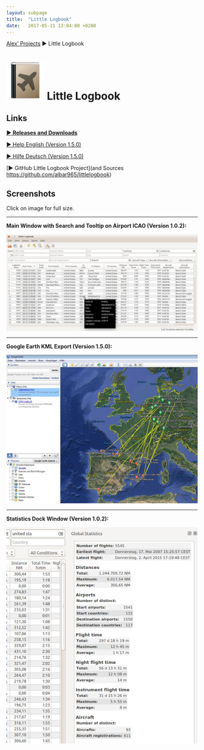```yaml
---
layout: subpage
title:  "Little Logbook"
date:   2017-05-11 13:04:00 +0200
---
```

[Alex’ Projects](index.html) ► Little Logbook
# [![Little Logbook](assets/images/logbook.png)](littlelogbook.html) Little Logbook

## Links

[**► Releases and Downloads**](https://github.com/albar965/littlelogbook/releases)

[► Help English (Version 1.5.0)](https://albar965.github.io/littlelogbook/help/en/index.html)

[► Hilfe Deutsch (Version 1.5.0)](https://albar965.github.io/littlelogbook/help/de/index.html)

[► GitHub Little Logbook Project](and Sources https://github.com/albar965/littlelogbook)


## Screenshots

Click on image for full size.

----
**Main Window with Search and Tooltip on Airport ICAO (Version 1.0.2):**

[![Little Logbook Table View and Tooltip](assets/images/littlelogbook-main.jpg)](assets/images/littlelogbook-main.jpg)

----
**Google Earth KML Export (Version 1.5.0):**

[![Little Logbook Google Earth KML Export](assets/images/littlelogbook-googleearthexport.jpg)](assets/images/littlelogbook-googleearthexport.jpg)

----
**Statistics Dock Window (Version 1.0.2):**

[![Little Logbook Statistics](assets/images/littlelogbook-globalstats.jpg)](assets/images/littlelogbook-globalstats.jpg)
